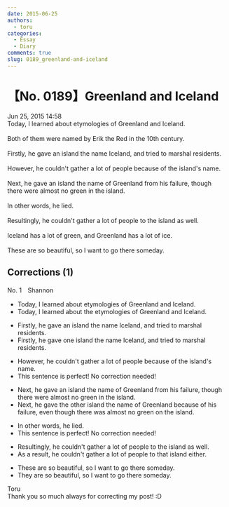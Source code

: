 ```yaml
---
date: 2015-06-25
authors:
  - toru
categories:
  - Essay
  - Diary
comments: true
slug: 0189_greenland-and-iceland
---
```


# 【No. 0189】Greenland and Iceland
<div class="date">Jun 25, 2015 14:58</div>
<div id="post"><div id="body_show_ori">
Today, I learned about etymologies of Greenland and Iceland.<br/><br/>Both of them were named by Erik the Red in the 10th century.<br/><br/>Firstly, he gave an island the name Iceland, and tried to marshal residents.<br/><br/>However, he couldn't gather a lot of people because of the island's name.<br/><br/>Next, he gave an island the name of Greenland from his failure, though there were almost no green in the island.<br/><br/>In other words, he lied.<br/><br/>Resultingly, he couldn't gather a lot of people to the island as well.<br/><br/>Iceland has a lot of green, and Greenland has a lot of ice.<br/><br/>These are so beautiful, so I want to go there someday.
</div></div>

<!-- more -->


## Corrections (1)
<div id="block"><div class="first_name"> No. 1　<span class="just_name">Shannon</span></div><div id="block2">
<ul class="correction_field">
<li class="incorrect">Today, I learned about etymologies of Greenland and Iceland.</li>
<li class="corrected correct">
Today, I learned about <span class="f_red">the</span> etymologies of Greenland and Iceland.
</li>
</ul>
<ul class="correction_field">
<li class="incorrect">Firstly, he gave an island the name Iceland, and tried to marshal residents.</li>
<li class="corrected correct">
Firstly, he gave <span class="f_red">one </span>island the name Iceland, and tried to marshal residents.
</li>
</ul>
<ul class="correction_field">
<li class="incorrect">However, he couldn't gather a lot of people because of the island's name.</li>
<li class="corrected perfect">This sentence is perfect! No correction needed!</li>
</ul>
<ul class="correction_field">
<li class="incorrect">Next, he gave an island the name of Greenland from his failure, though there were almost no green in the island.</li>
<li class="corrected correct">
Next, he gave <span class="f_red">the other </span>island the name of Greenland <span class="f_red">because of </span>his failure, <span class="f_red">even</span> though there <span class="f_red">was </span>almost no green <span class="f_red">on </span>the island.
</li>
</ul>
<ul class="correction_field">
<li class="incorrect">In other words, he lied.</li>
<li class="corrected perfect">This sentence is perfect! No correction needed!</li>
</ul>
<ul class="correction_field">
<li class="incorrect">Resultingly, he couldn't gather a lot of people to the island as well.</li>
<li class="corrected correct">
<span class="f_red">As a result</span>, he couldn't gather a lot of people to <span class="f_red">that</span> island <span class="f_red">either</span>.
</li>
</ul>
<ul class="correction_field">
<li class="incorrect">These are so beautiful, so I want to go there someday.</li>
<li class="corrected correct">
<span class="f_red">They </span>are so beautiful, <span class="sline">so</span> I want to go there someday.
</li>
</ul>
</div><div class="name"><span class="just_name">Toru</span><br>
Thank you so much always for correcting my post! :D
</div>
</div>
